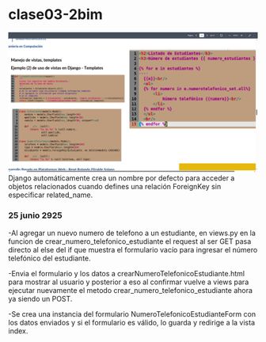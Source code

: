 # clase03-2bim
![alt text](image.png)
Django automáticamente crea un nombre por defecto para acceder a objetos relacionados cuando defines una relación ForeignKey sin especificar related_name.

### 25 junio 2925
-Al agregar un nuevo numero de telefono a un estudiante, en views.py en la funcion de crear_numero_telefonico_estudiante el request al ser GET pasa directo al else del if que muestra el formulario vacío para ingresar el número telefónico del estudiante.  

-Envia el formulario y los datos a crearNumeroTelefonicoEstudiante.html para mostrar al usuario y posterior a eso al confirmar vuelve a views para ejecutar nuevamente el metodo crear_numero_telefonico_estudiante ahora ya siendo un POST.  

-Se crea una instancia del formulario NumeroTelefonicoEstudianteForm con los datos enviados y si el formulario es válido, lo guarda y redirige a la vista index.  